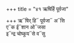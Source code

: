 +++
title = "४१ ऋषिर्हि पूर्वजा"

+++
ऋ᳓षिर् हि᳓ पूर्वजा᳓ अ᳓सि  
ए᳓क ई᳓शान ओ᳓जसा  
इ᳓न्द्र चोष्कूय᳓से व᳓सु